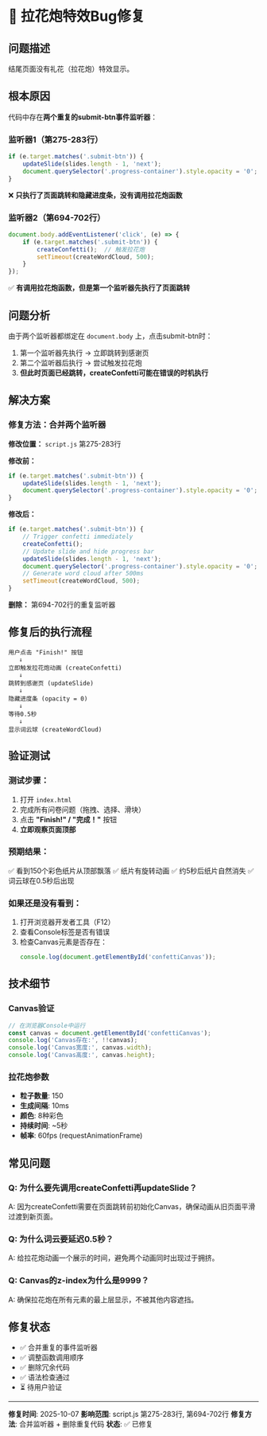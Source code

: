 # 🐛 拉花炮特效Bug修复

## 问题描述
结尾页面没有礼花（拉花炮）特效显示。

## 根本原因
代码中存在**两个重复的submit-btn事件监听器**：

### 监听器1（第275-283行）
```javascript
if (e.target.matches('.submit-btn')) {
    updateSlide(slides.length - 1, 'next');
    document.querySelector('.progress-container').style.opacity = '0';
}
```
❌ **只执行了页面跳转和隐藏进度条，没有调用拉花炮函数**

### 监听器2（第694-702行）
```javascript
document.body.addEventListener('click', (e) => {
    if (e.target.matches('.submit-btn')) {
        createConfetti();  // 触发拉花炮
        setTimeout(createWordCloud, 500);
    }
});
```
✅ **有调用拉花炮函数，但是第一个监听器先执行了页面跳转**

## 问题分析
由于两个监听器都绑定在 `document.body` 上，点击submit-btn时：
1. 第一个监听器先执行 → 立即跳转到感谢页
2. 第二个监听器后执行 → 尝试触发拉花炮
3. **但此时页面已经跳转，createConfetti可能在错误的时机执行**

## 解决方案

### 修复方法：合并两个监听器

**修改位置：** `script.js` 第275-283行

**修改前：**
```javascript
if (e.target.matches('.submit-btn')) {
    updateSlide(slides.length - 1, 'next');
    document.querySelector('.progress-container').style.opacity = '0';
}
```

**修改后：**
```javascript
if (e.target.matches('.submit-btn')) {
    // Trigger confetti immediately
    createConfetti();
    // Update slide and hide progress bar
    updateSlide(slides.length - 1, 'next');
    document.querySelector('.progress-container').style.opacity = '0';
    // Generate word cloud after 500ms
    setTimeout(createWordCloud, 500);
}
```

**删除：** 第694-702行的重复监听器

## 修复后的执行流程

```
用户点击 "Finish!" 按钮
   ↓
立即触发拉花炮动画 (createConfetti)
   ↓
跳转到感谢页 (updateSlide)
   ↓
隐藏进度条 (opacity = 0)
   ↓
等待0.5秒
   ↓
显示词云球 (createWordCloud)
```

## 验证测试

### 测试步骤：
1. 打开 `index.html`
2. 完成所有问卷问题（拖拽、选择、滑块）
3. 点击 **"Finish!" / "完成！"** 按钮
4. **立即观察页面顶部**

### 预期结果：
✅ 看到150个彩色纸片从顶部飘落
✅ 纸片有旋转动画
✅ 约5秒后纸片自然消失
✅ 词云球在0.5秒后出现

### 如果还是没有看到：
1. 打开浏览器开发者工具（F12）
2. 查看Console标签是否有错误
3. 检查Canvas元素是否存在：
   ```javascript
   console.log(document.getElementById('confettiCanvas'));
   ```

## 技术细节

### Canvas验证
```javascript
// 在浏览器Console中运行
const canvas = document.getElementById('confettiCanvas');
console.log('Canvas存在:', !!canvas);
console.log('Canvas宽度:', canvas.width);
console.log('Canvas高度:', canvas.height);
```

### 拉花炮参数
- **粒子数量**: 150
- **生成间隔**: 10ms
- **颜色**: 8种彩色
- **持续时间**: ~5秒
- **帧率**: 60fps (requestAnimationFrame)

## 常见问题

### Q: 为什么要先调用createConfetti再updateSlide？
A: 因为createConfetti需要在页面跳转前初始化Canvas，确保动画从旧页面平滑过渡到新页面。

### Q: 为什么词云要延迟0.5秒？
A: 给拉花炮动画一个展示的时间，避免两个动画同时出现过于拥挤。

### Q: Canvas的z-index为什么是9999？
A: 确保拉花炮在所有元素的最上层显示，不被其他内容遮挡。

## 修复状态

- ✅ 合并重复的事件监听器
- ✅ 调整函数调用顺序
- ✅ 删除冗余代码
- ✅ 语法检查通过
- ⏳ 待用户验证

---

**修复时间**: 2025-10-07
**影响范围**: script.js 第275-283行, 第694-702行
**修复方法**: 合并监听器 + 删除重复代码
**状态**: ✅ 已修复
